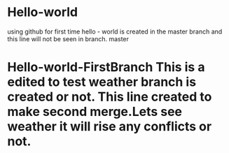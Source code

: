 # Hello-world
using github for first time
hello - world is created in the master branch and this line will not be seen in branch.
master

Hello-world-FirstBranch
This is a edited to test weather branch is created or not.
This line created to make second merge.Lets see weather it will rise any conflicts or not.
=======

